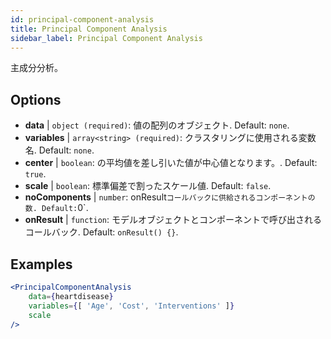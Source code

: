 ```yaml
---
id: principal-component-analysis
title: Principal Component Analysis
sidebar_label: Principal Component Analysis
---
```


主成分分析。

## Options

* __data__ | `object (required)`: 値の配列のオブジェクト. Default: `none`.
* __variables__ | `array<string> (required)`: クラスタリングに使用される変数名. Default: `none`.
* __center__ | `boolean`: の平均値を差し引いた値が中心値となります。. Default: `true`.
* __scale__ | `boolean`: 標準偏差で割ったスケール値. Default: `false`.
* __noComponents__ | `number`: onResult` コールバックに供給されるコンポーネントの数. Default: `0`.
* __onResult__ | `function`: モデルオブジェクトとコンポーネントで呼び出されるコールバック. Default: `onResult() {}`.


## Examples

```jsx live
<PrincipalComponentAnalysis 
    data={heartdisease} 
    variables={[ 'Age', 'Cost', 'Interventions' ]}
    scale
/>
```

